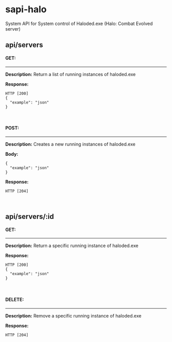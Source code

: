 # sapi-halo
System API for System control of Haloded.exe (Halo: Combat Evolved server)

## **api/servers**


#### **GET:**
<hr>

**Description:** Return a list of running instances of haloded.exe

**Response:**
```
HTTP [200]
{
  "example": "json"
}
```
<br>

#### **POST:**
<hr>

**Description:** Creates a new running instances of haloded.exe

**Body:**
```
{
  "example": "json"
}
```
**Response:**
```
HTTP [204]
```
<br>

## **api/servers/:id**

#### **GET:**
<hr>

**Description:** Return a specific running instance of haloded.exe

**Response:**
```
HTTP [200]
{
  "example": "json"
}
```
<br>


#### **DELETE:**
<hr>

**Description:** Remove a specific running instance of haloded.exe

**Response:**
```
HTTP [204]
```
